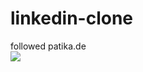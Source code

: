 # linkedin-clone 
followed patika.de
<br>
<img src="https://github.com/Zyzz294/linkedin-clone/issues/1#issue-1202400381">

